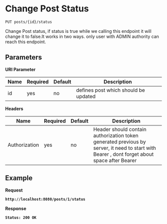 # Change Post Status
    PUT posts/{id}/status

Change Post status, if status is true while we calling this endpoint it will change it to false.It works in two ways. only user with ADMIN authority can reach this endpoint.

## Parameters
<b>URI Parameter</b>

| Name | Required | Default | Description | 
| --- | --- | --- | --- |
| id | yes | no | defines post which should be updated|

<b>Headers</b>

| Name | Required | Default | Description | 
| --- | --- | --- | --- |
| Authorization | yes| no | Header should contain authorization token generated previous by server, it need to start with Bearer , dont forget about space after Bearer|

## Example 
<b>Request</p>
```
http://localhost:8080/posts/1/status
```
<b>Response</b>
```
Status: 200 OK
```
